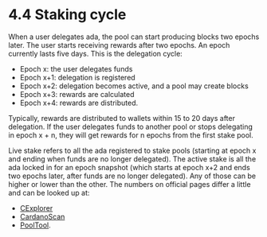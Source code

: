 # 4.4 Staking cycle

When a user delegates ada, the pool can start producing blocks two epochs later. The user starts receiving rewards after two epochs. An epoch currently lasts five days. This is the delegation cycle:

* Epoch x: the user delegates funds
* Epoch x+1: delegation is registered
* Epoch x+2: delegation becomes active, and a pool may create blocks
* Epoch x+3: rewards are calculated
* Epoch x+4: rewards are distributed.

Typically, rewards are distributed to wallets within 15 to 20 days after delegation. If the user delegates funds to another pool or stops delegating in epoch x \+ n, they will get rewards for n epochs from the first stake pool.  

Live stake refers to all the ada registered to stake pools (starting at epoch x and ending when funds are no longer delegated). The active stake is all the ada locked in for an epoch snapshot (which starts at epoch x+2 and ends two epochs later, after funds are no longer delegated). Any of those can be higher or lower than the other. The numbers on official pages differ a little and can be looked up at:

* [CExplorer](https://cexplorer.io/)
* [CardanoScan](https://cardanoscan.io/)  
* [PoolTool](https://pooltool.io/).

